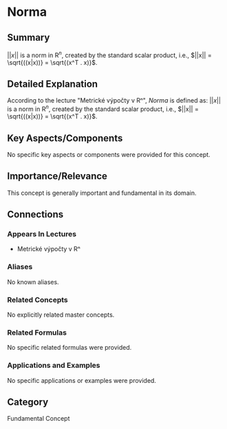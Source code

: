 # Norma

## Summary
$||x||$ is a norm in $\text{R}^n$, created by the standard scalar product, i.e., $||x|| = \sqrt{((x|x))} = \sqrt{(x^T . x)}$.

## Detailed Explanation
According to the lecture "Metrické výpočty v Rⁿ", *Norma* is defined as: $||x||$ is a norm in $\text{R}^n$, created by the standard scalar product, i.e., $||x|| = \sqrt{((x|x))} = \sqrt{(x^T . x)}$.

## Key Aspects/Components
No specific key aspects or components were provided for this concept.

## Importance/Relevance
This concept is generally important and fundamental in its domain.

## Connections
### Appears In Lectures
* Metrické výpočty v Rⁿ

### Aliases
No known aliases.

### Related Concepts
No explicitly related master concepts.

### Related Formulas
No specific related formulas were provided.

### Applications and Examples
No specific applications or examples were provided.

## Category
Fundamental Concept
